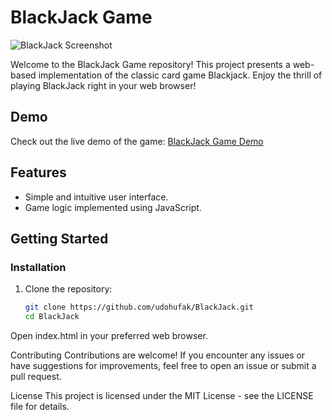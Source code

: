 # BlackJack Game

![BlackJack Screenshot](screenshots/screenshot.png)

Welcome to the BlackJack Game repository! This project presents a web-based implementation of the classic card game Blackjack. Enjoy the thrill of playing BlackJack right in your web browser!

## Demo

Check out the live demo of the game: [BlackJack Game Demo](https://udohufak.github.io/BlackJack/)

## Features

- Simple and intuitive user interface.
- Game logic implemented using JavaScript.

## Getting Started

### Installation

1. Clone the repository:

   ```bash
   git clone https://github.com/udohufak/BlackJack.git
   cd BlackJack
Open index.html in your preferred web browser.


Contributing
Contributions are welcome! If you encounter any issues or have suggestions for improvements, feel free to open an issue or submit a pull request.

License
This project is licensed under the MIT License - see the LICENSE file for details.
